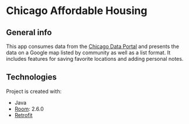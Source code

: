 # Chicago Affordable Housing

## General info
This app consumes data from the [Chicago Data Portal](https://data.cityofchicago.org/Community-Economic-Development/Affordable-Rental-Housing-Developments/s6ha-ppgi/about_data) and presents the data on a Google map listed by community as well as a list format. It includes features for saving favorite locations and adding personal notes.
	
## Technologies
Project is created with:
* Java
* [Room](https://developer.android.com/jetpack/androidx/releases/room#2.6.1): 2.6.0
* [Retrofit](https://square.github.io/retrofit/)

